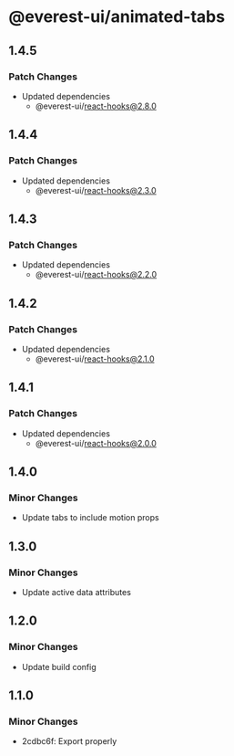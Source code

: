 # @everest-ui/animated-tabs

## 1.4.5

### Patch Changes

- Updated dependencies
  - @everest-ui/react-hooks@2.8.0

## 1.4.4

### Patch Changes

- Updated dependencies
  - @everest-ui/react-hooks@2.3.0

## 1.4.3

### Patch Changes

- Updated dependencies
  - @everest-ui/react-hooks@2.2.0

## 1.4.2

### Patch Changes

- Updated dependencies
  - @everest-ui/react-hooks@2.1.0

## 1.4.1

### Patch Changes

- Updated dependencies
  - @everest-ui/react-hooks@2.0.0

## 1.4.0

### Minor Changes

- Update tabs to include motion props

## 1.3.0

### Minor Changes

- Update active data attributes

## 1.2.0

### Minor Changes

- Update build config

## 1.1.0

### Minor Changes

- 2cdbc6f: Export properly
